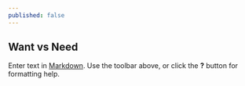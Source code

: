 ```yaml
---
published: false
---
```

## Want vs Need



Enter text in [Markdown](http://daringfireball.net/projects/markdown/). Use the toolbar above, or click the **?** button for formatting help.
